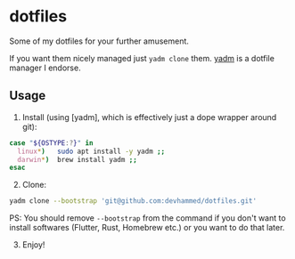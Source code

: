 # dotfiles

Some of my dotfiles for your further amusement.

If you want them nicely managed just `yadm clone` them.
[yadm](https://github.com/TheLocehiliosan/yadm) is a dotfile manager I endorse.

Usage
-----

1. Install (using [yadm], which is effectively just a dope wrapper around git):

```sh
case "${OSTYPE:?}" in
  linux*)   sudo apt install -y yadm ;;
  darwin*)  brew install yadm ;;
esac
```

2. Clone:

```sh
yadm clone --bootstrap 'git@github.com:devhammed/dotfiles.git'
```

PS: You should remove `--bootstrap` from the command if you don't want to install softwares (Flutter, Rust, Homebrew etc.) or you want to do that later.

3. Enjoy!
